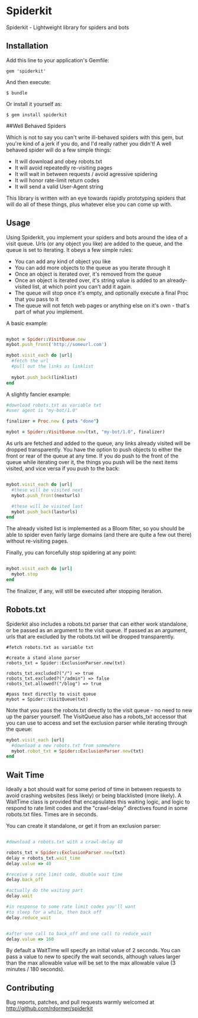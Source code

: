 # Spiderkit

Spiderkit - Lightweight library for spiders and bots

## Installation

Add this line to your application's Gemfile:

    gem 'spiderkit'

And then execute:

    $ bundle

Or install it yourself as:

    $ gem install spiderkit

##Well Behaved Spiders

Which is not to say you can't write ill-behaved spiders with this gem, but you're kind of a jerk if you do, and I'd really rather you didn't!  A well behaved spider will do a few simple things:

* It will download and obey robots.txt
* It will avoid repeatedly re-visiting pages
* It will wait in between requests / avoid agressive spidering
* It will honor rate-limit return codes
* It will send a valid User-Agent string

This library is written with an eye towards rapidly prototyping spiders that will do all of these things, plus whatever else you can come up with.

## Usage

Using Spiderkit, you implement your spiders and bots around the idea of a visit queue.  Urls (or any object you like) are added to the queue, and the queue is set to iterating. It obeys a few simple rules:

* You can add any kind of object you like
* You can add more objects to the queue as you iterate through it
* Once an object is iterated over, it's removed from the queue
* Once an object is iterated over, it's string value is added to an already-visited list, at which point you can't add it again.
* The queue will stop once it's empty, and optionally execute a final Proc that you pass to it
* The queue will not fetch web pages or anything else on it's own - that's part of what *you* implement.

A basic example:

```ruby

mybot = Spider::VisitQueue.new
mybot.push_front('http://someurl.com')

mybot.visit_each do |url|
  #fetch the url
  #pull out the links as linklist
  
  mybot.push_back(linklist)
end
```

A slightly fancier example:

```ruby
#download robots.txt as variable txt
#user agent is "my-bot/1.0"

finalizer = Proc.new { puts "done"}

mybot = Spider::VisitQueue.new(txt, "my-bot/1.0", finalizer)
```

As urls are fetched and added to the queue, any links already visited will be dropped transparently.  You have the option to push objects to either the front or rear of the queue at any time.  If you do push to the front of the queue while iterating over it, the things you push will be the next items visited, and vice versa if you push to the back:

```ruby

mybot.visit_each do |url|
  #these will be visited next
  mybot.push_front(nexturls)

  #these will be visited last
  mybot.push_back(lasturls)
end

```

The already visited list is implemented as a Bloom filter, so you should be able to spider even fairly large domains (and there are quite a few out there) without re-visiting pages.

Finally, you can forcefully stop spidering at any point:

```ruby

mybot.visit_each do |url|
  mybot.stop
end

```

The finalizer, if any, will still be executed after stopping iteration.

## Robots.txt

Spiderkit also includes a robots.txt parser that can either work standalone, or be passed as an argument to the visit queue.  If passed as an argument, urls that are excluded by the robots.txt will be dropped transparently.

```
#fetch robots.txt as variable txt

#create a stand alone parser
robots_txt = Spider::ExclusionParser.new(txt)

robots_txt.excluded?("/") => true
robots_txt.excluded?("/admin") => false
robots_txt.allowed?("/blog") => true

#pass text directly to visit queue
mybot = Spider::VisitQueue(txt)
```

Note that you pass the robots.txt directly to the visit queue - no need to new up the parser yourself.  The VisitQueue also has a robots_txt accessor that you can use to access and set the exclusion parser while iterating through the queue:

```ruby
mybot.visit_each |url|
  #download a new robots.txt from somewhere
  mybot.robot_txt = Spider::ExclusionParser.new(txt)
end
``` 

## Wait Time

Ideally a bot should wait for some period of time in between requests to avoid crashing websites (less likely) or being blacklisted (more likely).  A WaitTime class is provided that encapsulates this waiting logic, and logic to respond to rate limit codes and the "crawl-delay" directives found in some robots.txt files.  Times are in seconds.

You can create it standalone, or get it from an exclusion parser:

```ruby

#download a robots.txt with a crawl-delay 40

robots_txt = Spider::ExclusionParser.new(txt)
delay = robots_txt.wait_time
delay.value => 40

#receive a rate limit code, double wait time
delay.back_off

#actually do the waiting part
delay.wait

#in response to some rate limit codes you'll want
#to sleep for a while, then back off
delay.reduce_wait


#after one call to back_off and one call to reduce_wait
delay.value => 160

```

By default a WaitTime will specify an initial value of 2 seconds.  You can pass a value to new to specify the wait seconds, although values larger than the max allowable value will be set to the max allowable value (3 minutes / 180 seconds).

 
## Contributing

Bug reports, patches, and pull requests warmly welcomed at http://github.com/rdormer/spiderkit
